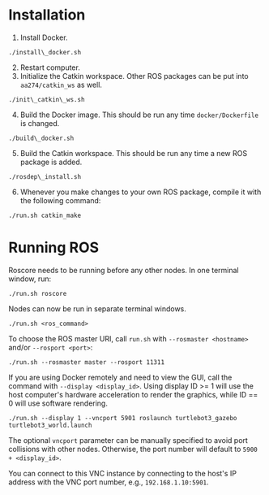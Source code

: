 # Installation

1. Install Docker.
```
./install\_docker.sh
```
2. Restart computer.
3. Initialize the Catkin workspace. Other ROS packages can be put into `aa274/catkin_ws` as well.
```
./init\_catkin\_ws.sh
```
4. Build the Docker image. This should be run any time `docker/Dockerfile` is changed.
```
./build\_docker.sh
```
5. Build the Catkin workspace. This should be run any time a new ROS package is added.
```
./rosdep\_install.sh
```
6. Whenever you make changes to your own ROS package, compile it with the
   following command:
```
./run.sh catkin_make
```

# Running ROS

Roscore needs to be running before any other nodes. In one terminal window, run:
```
./run.sh roscore
```

Nodes can now be run in separate terminal windows.
```
./run.sh <ros_command>
```

To choose the ROS master URI, call `run.sh` with `--rosmaster <hostname>` and/or
`--rosport <port>`:
```
./run.sh --rosmaster master --rosport 11311
```

If you are using Docker remotely and need to view the GUI, call the command with
`--display <display_id>`. Using display ID >= 1 will use the host computer's
hardware acceleration to render the graphics, while ID == 0 will use software
rendering.
```
./run.sh --display 1 --vncport 5901 roslaunch turtlebot3_gazebo turtlebot3_world.launch
```
The optional `vncport` parameter can be manually specified to avoid port
collisions with other nodes. Otherwise, the port number will default to
`5900 + <display_id>`.

You can connect to this VNC instance by connecting to the host's IP address with
the VNC port number, e.g., `192.168.1.10:5901`.
